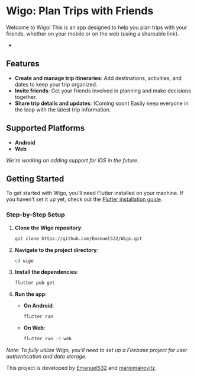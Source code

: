# Wigo: Plan Trips with Friends

Welcome to Wigo! This is an app designed to help you plan trips with your friends, whether on your mobile or on the web (using a shareable link).

*

## Features

- **Create and manage trip itineraries**: Add destinations, activities, and dates to keep your trip organized.
- **Invite friends**: Get your friends involved in planning and make decisions together.
- **Share trip details and updates**: (Coming soon) Easily keep everyone in the loop with the latest trip information.

## Supported Platforms

- **Android**
- **Web**

*We're working on adding support for iOS in the future.*

## Getting Started

To get started with Wigo, you'll need Flutter installed on your machine. If you haven't set it up yet, check out the [Flutter installation guide](https://docs.flutter.dev/get-started/install).

### Step-by-Step Setup

1. **Clone the Wigo repository**:

    ```bash
    git clone https://github.com/Emanuel532/Wigo.git
    ```

2. **Navigate to the project directory**:

    ```bash
    cd wigo
    ```

3. **Install the dependencies**:

    ```bash
    flutter pub get
    ```

4. **Run the app**:

    - **On Android**:

        ```bash
        flutter run
        ```

    - **On Web**:

        ```bash
        flutter run -d web
        ```

*Note: To fully utilize Wigo, you'll need to set up a Firebase project for user authentication and data storage.*



This project is developed by [Emanuel532](https://github.com/Emanuel532) and [mariomairovitz](https://github.com/mariomairovitz).
